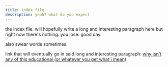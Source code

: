 ```yaml
---
title: index file
description: yeah? what do you expect
---
```


the index file. will hopefully write a long and interesting paragraph here but right now there's nothing. you lose. good day.

also swear words sometimes.

link that will eventually go in said long and interesting paragraph: [why isn't any of this educational (or whatever you get what i mean)](whynotlearning.md)
